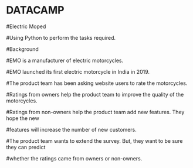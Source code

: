 # DATACAMP

#Electric Moped


#Using Python to perform the tasks required.


#Background

#EMO is a manufacturer of electric motorcycles.

#EMO launched its first electric motorcycle in India in 2019.

#The product team has been asking website users to rate the motorcycles.

#Ratings from owners help the product team to improve the quality of the motorcycles.

#Ratings from non-owners help the product team add new features. They hope the new

#features will increase the number of new customers.

#The product team wants to extend the survey. But, they want to be sure they can predict

#whether the ratings came from owners or non-owners.
